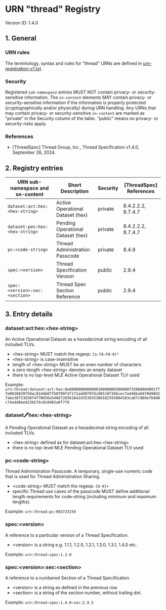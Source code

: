 # URN "thread" Registry

Version ID: 1.4.0

## 1. General

### URN rules
The terminology, syntax and rules for "thread" URNs are defined in [urn-registration-v1.txt](urn-registration-v1.txt).

### Security 
Registered `sub-namespace` entries MUST NOT contain privacy- or security-sensitive information. The `sn-content` elements MAY contain privacy- or security-sensitive information if the information is properly protected (cryptographically and/or physically) during URN handling.
Any URNs that may contain privacy- or security-sensitive `sn-content` are marked as "private" in the Security column of the table. "public" means no privacy- or security-risks apply.

### References
- [ThreadSpec] Thread Group, Inc., Thread Specification v1.4.0, September 26, 2024.

## 2. Registry entries

| URN sub-namespace and sn-content | Short Description                 | Security | [ThreadSpec] References
|----------------------------------|-----------------------------------|----------|------------------------ 
| `dataset:act:hex:<hex-string>`   | Active Operational Dataset (hex)  | private  | 8.4.2.2.2, 8.7.4.7
| `dataset:pen:hex:<hex-string>`   | Pending Operational Dataset (hex) | private  | 8.4.2.2.2, 8.7.4.7
| `pc:<code-string>`               | Thread Administration Passcode    | private  | 8.4.9
| `spec:<version>`                 | Thread Specification Version      | public   | 2.9.4
| `spec:<version>:sec:<section>`   | Thread Spec Section Reference     | public   | 2.9.4


## 3. Entry details

### dataset:act:hex:\<hex-string>	
An Active Operational Dataset as a hexadecimal string encoding of all included TLVs. 
- \<hex-string> MUST match the regexp: `[a-fA-F0-9]*` 
- \<hex-string> is case-insensitive
- length of \<hex-string> MUST be an even number of characters
- a zero-length \<hex-string> denotes an empty dataset
- there is no top-level MLE Active Operational Dataset TLV used

Example: `urn:thread:dataset:act:hex:0e080000000000010000000300000f35060004001fffe0020839758ec8144b07fb0708fdf1f1add0797dc00510f366cec7a446bab978d90d27abe38f23030f4f70656e5468726561642d353933380102593804103ca67c969efb0d0c74a4d8ee923b576c0c0402a0f7f8`


### dataset:pen:hex:\<hex-string>	
A Pending Operational Dataset as a hexadecimal string encoding of all included TLVs.
- \<hex-string> defined as for dataset:act:hex:\<hex-string>
- there is no top-level MLE Pending Operational Dataset TLV used


### pc:\<code-string>
Thread Administration Passcode. A temporary, single-use numeric code that is used for Thread Administration Sharing.
- \<code-string> MUST match the regexp: `[0-9]+`
- specific Thread use cases of the passcode MUST define additional length requirements for code-string (including minimum and maximum lengths).

Example: `urn:thread:pc:903723159`


### spec:\<version>
A reference to a particular version of a Thread Specification.
- \<version> is a string e.g. 1.1.1, 1.2.0, 1.2.1, 1.3.0, 1.3.1, 1.4.0 etc.

Example: `urn:thread:spec:1.3.0`


### spec:\<version>:sec:\<section>
A reference to a numbered Section of a Thread Specification.
- \<version> is a string as defined in the previous row.
- \<section> is a string of the section number, without trailing dot.

Example: `urn:thread:spec:1.4.0:sec:2.9.5`
